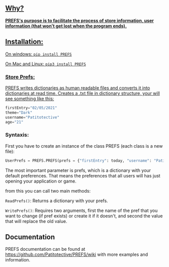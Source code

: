 <a id="user-content-prefs" class="anchor" aria-hidden="true" href="#prefs">

<div align="center">
  <src href="https://github.com/Patitotective/PREFS/blob/main/logo1.png?raw=true" alt="PREFS">
</div>

## Why?

**PREFS's purpose is to facilitate the process of store information, user information (that won't get lost when the program ends).**

## Installation:

On windows:
`pip install PREFS`

On Mac and Linux:
`pip3 install PREFS`

### Store Prefs:

PREFS writes dictionaries as human readable files and converts it into dictionaries at read time.
Creates a .txt file in dictionary structure, your will see something like this:

```Python
firstEntry="02/05/2021"
theme="Dark"
username="Patitotective"
age="21"
```

### Syntaxis:

First you have to create an instance of the class PREFS (each class is a new file):

```Python
UserPrefs = PREFS.PREFS(prefs = {"firstEntry": today, "username": "Patitotective", "theme": "Dark", "age": 21})
```

The most important parameter is prefs, which is a dictionary with your default preferences. That means the preferences that all users will has just opening your application or game.

from this you can call two main methods:

`ReadPrefs()`: Returns a dictionary with your prefs.

`WritePrefs()`: Requires two arguments, first the name of the pref that you want to change (if pref exists) or create it if it doesn't, and second the value that will replace the old value.

## Documentation

PREFS documentation can be found at https://github.com/Patitotective/PREFS/wiki with more examples and information.
